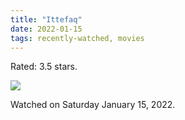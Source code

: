```yaml
---
title: "Ittefaq"
date: 2022-01-15
tags: recently-watched, movies
---
```

Rated: 3.5 stars.

 <p><img src="https://a.ltrbxd.com/resized/film-poster/3/9/6/1/3/1/396131-ittefaq-0-600-0-900-crop.jpg?v=c3d6e22e85"/></p> <p>Watched on Saturday January 15, 2022.</p>